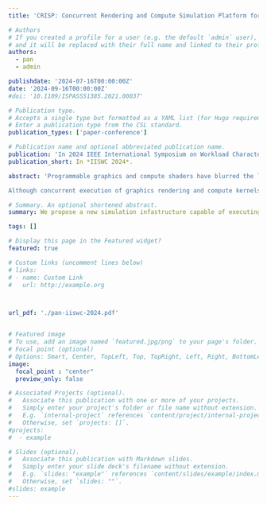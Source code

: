 ```yaml
---
title: 'CRISP: Concurrent Rendering and Compute Simulation Platform for GPUs'

# Authors
# If you created a profile for a user (e.g. the default `admin` user), write the username (folder name) here
# and it will be replaced with their full name and linked to their profile.
authors:
  - pan
  - admin

publishdate: '2024-07-16T00:00:00Z'
date: '2024-09-16T00:00:00Z'
#doi: '10.1109/ISPASS51385.2021.00037'

# Publication type.
# Accepts a single type but formatted as a YAML list (for Hugo requirements).
# Enter a publication type from the CSL standard.
publication_types: ['paper-conference']

# Publication name and optional abbreviated publication name.
publication: 'In 2024 IEEE International Symposium on Workload Characterization'
publication_short: In *IISWC 2024*.

abstract: 'Programmable graphics and compute shaders have blurred the lines between graphics processing and general-purpose computation. APIs such as Asynchronous Compute enable the concurrent execution of raster-based graphics shaders with more general, parallel computation, and emerging graphics and computation-heavy workloads in areas such as augmented and virtual reality can benefit from spatially sharing a GPU.

Although concurrent execution of graphics rendering and compute kernels are widely used today, contemporary simulators primarily focus on either general compute kernels or rendering pipelines, lacking insight into the challenges and potential opportunities arising from concurrently executing both graphics and compute. To bridge this gap, we present CRISP, a validated cycle-level GPU simulator capable of running graphics rendering and compute kernels concurrently. CRISP extends Accel-Sim by incorporating a detailed programmable graphics pipeline to support Vulkan GLSL Shaders. We demonstrate that CRISP models the rendering pipeline to a high degree of accuracy and highlight the new research opportunities enabled by CRISP through case studies demonstrating the impact of mipmapping, L2 composition using advanced shading techniques, and how prior work on concurrent kernel execution behaves when mixing graphics workloads with compute.'

# Summary. An optional shortened abstract.
summary: We propose a new simulation infastructure capable of executing advanced graphics shaders alongsise optimized compute kernels.

tags: []

# Display this page in the Featured widget?
featured: true

# Custom links (uncomment lines below)
# links:
# - name: Custom Link
#   url: http://example.org



url_pdf: './pan-iiswc-2024.pdf'


# Featured image
# To use, add an image named `featured.jpg/png` to your page's folder.
# Focal point (optional)
# Options: Smart, Center, TopLeft, Top, TopRight, Left, Right, BottomLeft, Bottom, BottomRight
image:
  focal_point : "center"
  preview_only: false

# Associated Projects (optional).
#   Associate this publication with one or more of your projects.
#   Simply enter your project's folder or file name without extension.
#   E.g. `internal-project` references `content/project/internal-project/index.md`.
#   Otherwise, set `projects: []`.
#projects:
#  - example

# Slides (optional).
#   Associate this publication with Markdown slides.
#   Simply enter your slide deck's filename without extension.
#   E.g. `slides: "example"` references `content/slides/example/index.md`.
#   Otherwise, set `slides: ""`.
#slides: example
---
```


